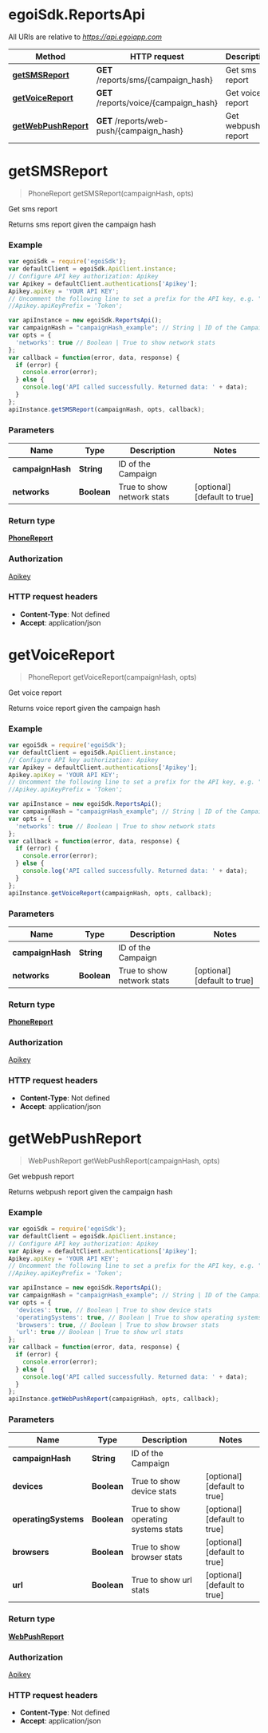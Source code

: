 # egoiSdk.ReportsApi

All URIs are relative to *https://api.egoiapp.com*

Method | HTTP request | Description
------------- | ------------- | -------------
[**getSMSReport**](ReportsApi.md#getSMSReport) | **GET** /reports/sms/{campaign_hash} | Get sms report
[**getVoiceReport**](ReportsApi.md#getVoiceReport) | **GET** /reports/voice/{campaign_hash} | Get voice report
[**getWebPushReport**](ReportsApi.md#getWebPushReport) | **GET** /reports/web-push/{campaign_hash} | Get webpush report


<a name="getSMSReport"></a>
# **getSMSReport**
> PhoneReport getSMSReport(campaignHash, opts)

Get sms report

Returns sms report given the campaign hash

### Example
```javascript
var egoiSdk = require('egoiSdk');
var defaultClient = egoiSdk.ApiClient.instance;
// Configure API key authorization: Apikey
var Apikey = defaultClient.authentications['Apikey'];
Apikey.apiKey = 'YOUR API KEY';
// Uncomment the following line to set a prefix for the API key, e.g. "Token" (defaults to null)
//Apikey.apiKeyPrefix = 'Token';

var apiInstance = new egoiSdk.ReportsApi();
var campaignHash = "campaignHash_example"; // String | ID of the Campaign
var opts = {
  'networks': true // Boolean | True to show network stats
};
var callback = function(error, data, response) {
  if (error) {
    console.error(error);
  } else {
    console.log('API called successfully. Returned data: ' + data);
  }
};
apiInstance.getSMSReport(campaignHash, opts, callback);
```

### Parameters

Name | Type | Description  | Notes
------------- | ------------- | ------------- | -------------
 **campaignHash** | **String**| ID of the Campaign | 
 **networks** | **Boolean**| True to show network stats | [optional] [default to true]

### Return type

[**PhoneReport**](PhoneReport.md)

### Authorization

[Apikey](../README.md#Apikey)

### HTTP request headers

 - **Content-Type**: Not defined
 - **Accept**: application/json

<a name="getVoiceReport"></a>
# **getVoiceReport**
> PhoneReport getVoiceReport(campaignHash, opts)

Get voice report

Returns voice report given the campaign hash

### Example
```javascript
var egoiSdk = require('egoiSdk');
var defaultClient = egoiSdk.ApiClient.instance;
// Configure API key authorization: Apikey
var Apikey = defaultClient.authentications['Apikey'];
Apikey.apiKey = 'YOUR API KEY';
// Uncomment the following line to set a prefix for the API key, e.g. "Token" (defaults to null)
//Apikey.apiKeyPrefix = 'Token';

var apiInstance = new egoiSdk.ReportsApi();
var campaignHash = "campaignHash_example"; // String | ID of the Campaign
var opts = {
  'networks': true // Boolean | True to show network stats
};
var callback = function(error, data, response) {
  if (error) {
    console.error(error);
  } else {
    console.log('API called successfully. Returned data: ' + data);
  }
};
apiInstance.getVoiceReport(campaignHash, opts, callback);
```

### Parameters

Name | Type | Description  | Notes
------------- | ------------- | ------------- | -------------
 **campaignHash** | **String**| ID of the Campaign | 
 **networks** | **Boolean**| True to show network stats | [optional] [default to true]

### Return type

[**PhoneReport**](PhoneReport.md)

### Authorization

[Apikey](../README.md#Apikey)

### HTTP request headers

 - **Content-Type**: Not defined
 - **Accept**: application/json

<a name="getWebPushReport"></a>
# **getWebPushReport**
> WebPushReport getWebPushReport(campaignHash, opts)

Get webpush report

Returns webpush report given the campaign hash

### Example
```javascript
var egoiSdk = require('egoiSdk');
var defaultClient = egoiSdk.ApiClient.instance;
// Configure API key authorization: Apikey
var Apikey = defaultClient.authentications['Apikey'];
Apikey.apiKey = 'YOUR API KEY';
// Uncomment the following line to set a prefix for the API key, e.g. "Token" (defaults to null)
//Apikey.apiKeyPrefix = 'Token';

var apiInstance = new egoiSdk.ReportsApi();
var campaignHash = "campaignHash_example"; // String | ID of the Campaign
var opts = {
  'devices': true, // Boolean | True to show device stats
  'operatingSystems': true, // Boolean | True to show operating systems stats
  'browsers': true, // Boolean | True to show browser stats
  'url': true // Boolean | True to show url stats
};
var callback = function(error, data, response) {
  if (error) {
    console.error(error);
  } else {
    console.log('API called successfully. Returned data: ' + data);
  }
};
apiInstance.getWebPushReport(campaignHash, opts, callback);
```

### Parameters

Name | Type | Description  | Notes
------------- | ------------- | ------------- | -------------
 **campaignHash** | **String**| ID of the Campaign | 
 **devices** | **Boolean**| True to show device stats | [optional] [default to true]
 **operatingSystems** | **Boolean**| True to show operating systems stats | [optional] [default to true]
 **browsers** | **Boolean**| True to show browser stats | [optional] [default to true]
 **url** | **Boolean**| True to show url stats | [optional] [default to true]

### Return type

[**WebPushReport**](WebPushReport.md)

### Authorization

[Apikey](../README.md#Apikey)

### HTTP request headers

 - **Content-Type**: Not defined
 - **Accept**: application/json

